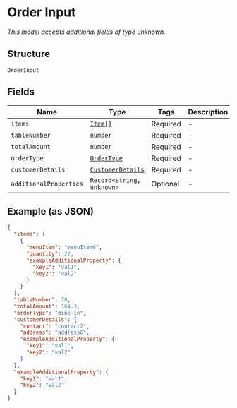 
# Order Input

*This model accepts additional fields of type unknown.*

## Structure

`OrderInput`

## Fields

| Name | Type | Tags | Description |
|  --- | --- | --- | --- |
| `items` | [`Item[]`](../../doc/models/item.md) | Required | - |
| `tableNumber` | `number` | Required | - |
| `totalAmount` | `number` | Required | - |
| `orderType` | [`OrderType`](../../doc/models/order-type.md) | Required | - |
| `customerDetails` | [`CustomerDetails`](../../doc/models/customer-details.md) | Required | - |
| `additionalProperties` | `Record<string, unknown>` | Optional | - |

## Example (as JSON)

```json
{
  "items": [
    {
      "menuItem": "menuItem0",
      "quantity": 22,
      "exampleAdditionalProperty": {
        "key1": "val1",
        "key2": "val2"
      }
    }
  ],
  "tableNumber": 78,
  "totalAmount": 164.3,
  "orderType": "dine-in",
  "customerDetails": {
    "contact": "contact2",
    "address": "address6",
    "exampleAdditionalProperty": {
      "key1": "val1",
      "key2": "val2"
    }
  },
  "exampleAdditionalProperty": {
    "key1": "val1",
    "key2": "val2"
  }
}
```

